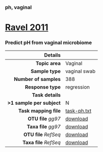 ### ph, vaginal
# [Ravel 2011]( ../docs/ravel.html )
### Predict pH from vaginal microbiome

| Details                   |                                                           |
| ------------------------: |-----------------------------------------------------------|
| **Topic area**                | Vaginal                                                |
| **Sample type**               | vaginal swab                                         |
| **Number of samples**         | 388                                         |
| **Response type**             | regression                                           |
| **Task details**              |                                   |
| **>1 sample per subject**     | N                                        |
| **Task mapping file**         | [task-ph.txt](../datasets/ravel/task-ph.txt)                                 |
| **OTU file** *gg97*           | [download](../datasets/hmp/gg/otutable.txt)                             |
| **Taxa file** *gg97*          | [download](../datasets/hmp/gg/taxatable.txt)                          |
| **OTU file** *RefSeq*         | [download](../datasets/ravel/refseq/otutable.txt)                    |
| **Taxa file** *RefSeq*        | [download](../datasets/hmp/refseq/taxatable.txt)                  |

